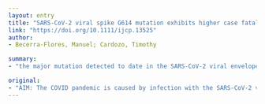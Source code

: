 ```yaml
---
layout: entry
title: "SARS-CoV-2 viral spike G614 mutation exhibits higher case fatality rate"
link: "https://doi.org/10.1111/ijcp.13525"
author:
- Becerra-Flores, Manuel; Cardozo, Timothy

summary:
- "the major mutation detected to date in the SARS-CoV-2 viral envelope spike protein is a mutation of an aspartate (D) at position 614 found frequently in Chinese strains to a glycine (G) We sought to infer health impact of this mutation. Increased case fatality rate correlated strongly with the proportion of viruses bearing G614 on a country by country basis."

original:
- "AIM: The COVID pandemic is caused by infection with the SARS-CoV-2 virus. The major mutation detected to date in the SARS-CoV-2 viral envelope spike protein, which is responsible for virus attachment to the host and is also the main target for host antibodies, is a mutation of an aspartate (D) at position 614 found frequently in Chinese strains to a glycine (G). We sought to infer health impact of this mutation. RESULT: Increased case fatality rate correlated strongly with the proportion of viruses bearing G614 on a country by country basis. The amino acid at position 614 occurs at an internal protein interface of the viral spike, and the presence of G at this position was calculated to destabilize a specific conformation of the viral spike, within which the key host receptor binding site is more accessible. CONCLUSION: These results imply that G614 is a more pathogenic strain of SARS-CoV-2, which may influence vaccine design. The prevalence of this form of the virus should also be included in epidemiologic models predicting the COVID-19 health burden and fatality over time in specific regions. Physicians should be aware of this characteristic of the virus to anticipate the clinical course of infection."
---
```


